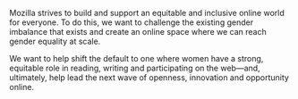 Mozilla strives to build and support an equitable and inclusive online world for everyone. To do this, we want to challenge the existing gender imbalance that exists and create an online space where we can reach gender equality at scale.

We want to help shift the default to one where women have a strong, equitable role in reading, writing and participating on the web—and, ultimately, help lead the next wave of openness, innovation and opportunity online.
